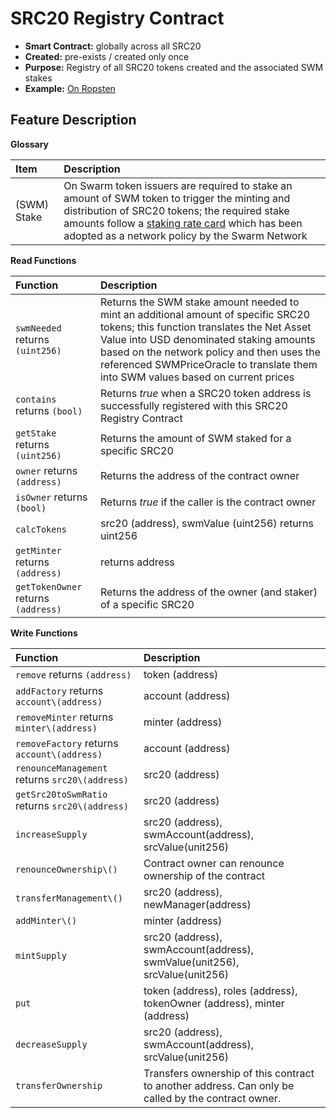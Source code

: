 # SRC20 Registry Contract

* **Smart Contract:** globally across all SRC20
* **Created:** pre-exists / created only once
* **Purpose:** Registry of all SRC20 tokens created and the associated SWM stakes
* **Example:**  [On Ropsten](https://ropsten.etherscan.io/address/0xf37fdada55b07838cb865d9f2a9d449109eb9521#code)  

## Feature Description

**Glossary**

| Item | Description |
| :--- | :--- |
| \(SWM\) Stake | On Swarm token issuers are required to stake an amount of SWM token to trigger the minting and distribution of SRC20 tokens; the required stake amounts follow a [staking rate card](https://docs.swarm.fund/SWM_Issuance_Staking_Rate_Card.png) which has been adopted as a network policy by the Swarm Network |

**Read Functions**

| Function | Description |
| :--- | :--- |
| `swmNeeded` returns `(uint256)` | Returns the SWM stake amount needed to mint an additional amount of specific SRC20 tokens; this function translates the Net Asset Value into USD denominated staking amounts based on the network policy and then uses the referenced SWMPriceOracle to translate them into SWM values based on current prices |
| `contains` returns `(bool)` | Returns _true_ when a SRC20 token address is successfully registered with this SRC20 Registry Contract |
| `getStake` returns `(uint256)` | Returns the amount of SWM staked for a specific SRC20 |
| `owner` returns `(address)` | Returns the address of the contract owner |
| `isOwner` returns `(bool)` | Returns _true_ if the caller is the contract owner |
| `calcTokens` | src20 \(address\), swmValue \(uint256\) returns uint256 |
| `getMinter` returns `(address)` | returns address |
| `getTokenOwner` returns `(address)` | Returns the address of the owner \(and staker\) of a specific SRC20 |

**Write Functions**

| Function | Description |
| :--- | :--- |
| `remove` returns `(address)` | token \(address\) |
| `addFactory` returns `account\(address)` | account \(address\) |
| `removeMinter` returns `minter\(address)` | minter \(address\) |
| `removeFactory` returns `account\(address)` | account \(address\) |
| `renounceManagement` returns `src20\(address)` | src20 \(address\) |
| `getSrc20toSwmRatio` returns `src20\(address)` | src20 \(address\) |
| `increaseSupply` | src20 \(address\), swmAccount\(address\), srcValue\(unit256\) |
| `renounceOwnership\()` | Contract owner can renounce ownership of the contract |
| `transferManagement\()` | src20 \(address\), newManager\(address\) |
| `addMinter\()` | minter \(address\) |
| `mintSupply` | src20 \(address\), swmAccount\(address\), swmValue\(unit256\), srcValue\(unit256\) |
| `put` | token \(address\), roles \(address\), tokenOwner \(address\), minter \(address\) |
| `decreaseSupply` | src20 \(address\), swmAccount\(address\), srcValue\(unit256\) |
| `transferOwnership` | Transfers ownership of this contract to another address. Can only be called by the contract owner. |

